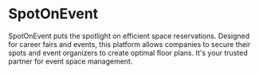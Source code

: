 # SpotOnEvent
SpotOnEvent puts the spotlight on efficient space reservations. Designed for career fairs and events, this platform allows companies to secure their spots and event organizers to create optimal floor plans. It's your trusted partner for event space management.
